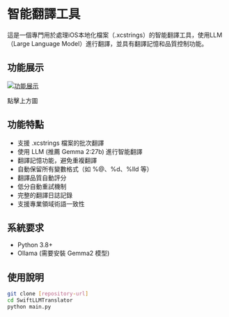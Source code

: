 # 智能翻譯工具

這是一個專門用於處理iOS本地化檔案（.xcstrings）的智能翻譯工具，使用LLM（Large Language Model）進行翻譯，並具有翻譯記憶和品質控制功能。

## 功能展示

[![功能展示](https://img.youtube.com/vi/eYZaniR_ZIA/0.jpg)](https://www.youtube.com/watch?v=eYZaniR_ZIA)

點擊上方圖
## 功能特點

- 支援 .xcstrings 檔案的批次翻譯
- 使用 LLM (推薦 Gemma 2:27b) 進行智能翻譯
- 翻譯記憶功能，避免重複翻譯
- 自動保留所有變數格式（如 %@、%d、%lld 等）
- 翻譯品質自動評分
- 低分自動重試機制
- 完整的翻譯日誌記錄
- 支援專業領域術語一致性

## 系統要求

- Python 3.8+
- Ollama (需要安裝 Gemma2 模型)

## 使用說明

```bash
git clone [repository-url]
cd SwiftLLMTranslator
python main.py
```